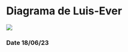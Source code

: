 # Diagrama de Luis-Ever
[![](https://res.cloudinary.com/dpl4ogk1g/image/upload/v1687127462/Employee_control_system_1_ld3cdp.png)]()
### Date 18/06/23

